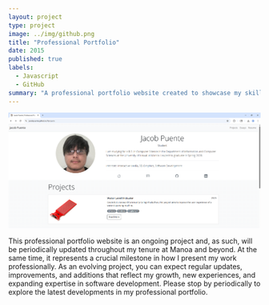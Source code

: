 ```yaml
---
layout: project
type: project
image: ../img/github.png
title: "Professional Portfolio"
date: 2015
published: true
labels:
  - Javascript
  - GitHub
summary: "A professional portfolio website created to showcase my skills and achievements."
---
```


<img class="img-fluid" src="../img/ppw.png">

This professional portfolio website is an ongoing project and, as such, will be periodically updated throughout my tenure at Manoa and beyond. At the same time, it represents a crucial milestone in how I present my work professionally. As an evolving project, you can expect regular updates, improvements, and additions that reflect my growth, new experiences, and expanding expertise in software development. Please stop by periodically to explore the latest developments in my professional portfolio.
